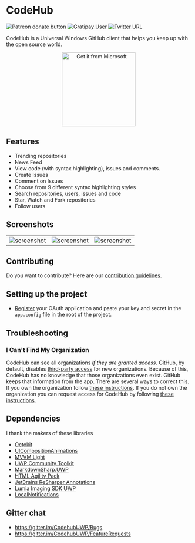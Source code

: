 # CodeHub
<span class="badge-patreon"><a href="https://www.patreon.com/aalok05" title="Donate to this project using Patreon"><img src="https://img.shields.io/badge/patreon-donate-yellow.svg" alt="Patreon donate button" /></a></span>
[![Gratipay User](https://img.shields.io/gratipay/user/aalok05.svg)](https://gratipay.com/CodeHub-A-client-for-GitHub/)
[![Twitter URL](https://img.shields.io/badge/tweet-%40devaalok-blue.svg?style=social&style=flat-square)](https://twitter.com/devaalok)

CodeHub is a Universal Windows GitHub client that helps you keep up with the open source world.

<p align="center"><a href="https://www.microsoft.com/store/apps/9nblggh52tbd?ocid=badge"><img src="https://assets.windowsphone.com/85864462-9c82-451e-9355-a3d5f874397a/English_get-it-from-MS_InvariantCulture_Default.png" alt="Get it from Microsoft" width='200' /></a></p>

## Features
* Trending repositories
* News Feed
* View code (with syntax highlighting), issues and comments. 
* Create Issues
* Comment on Issues
* Choose from 9 different syntax highlighting styles
* Search repositories, users, issues and code
* Star, Watch and Fork repositories
* Follow users

## Screenshots

|             |               |                   |
| ----------- |:-------------:| :----------------:|
| ![screenshot](https://raw.githubusercontent.com/aalok05/CodeHub/master/Screenshots/repoView1.PNG) | ![screenshot](https://raw.githubusercontent.com/aalok05/CodeHub/master/Screenshots/repoView2.PNG)  | ![screenshot](https://raw.githubusercontent.com/aalok05/CodeHub/master/Screenshots/trending.PNG) |


## Contributing
Do you want to contribute? Here are our [contribution guidelines](https://github.com/aalok05/CodeHub/blob/master/CONTRIBUTING.md).

## Setting up the project 
* [Register](https://github.com/settings/developers) your OAuth application and paste your key and secret in the `app.config` file in the root of the project.


## Troubleshooting

### I Can't Find My Organization

CodeHub can see all organizations *if they are granted access*. GitHub, by default, disables [third-party access](https://help.github.com/articles/about-third-party-application-restrictions/) for new organizations. Because of this, CodeHub has no knowledge that those organizations even exist. GitHub keeps that information from the app. There are several ways to correct this. If you own the organization follow [these instructions](https://help.github.com/articles/enabling-third-party-application-restrictions-for-your-organization/). If you do not own the organization you can request access for CodeHub by following [these instructions](https://help.github.com/articles/requesting-organization-approval-for-third-party-applications/).

## Dependencies
I thank the makers of these libraries
* [Octokit](https://github.com/octokit/octokit.net)
* [UICompositionAnimations](https://github.com/Sergio0694/UICompositionAnimations)
* [MVVM Light](https://www.nuget.org/packages/MvvmLightLibs/)
* [UWP Community Toolkit](https://github.com/Microsoft/UWPCommunityToolkit)
* [MarkdownSharp.UWP](https://www.nuget.org/packages/MarkdownSharp.UWP/)
* [HTML Agility Pack](https://www.nuget.org/packages/HtmlAgilityPack)
* [JetBrains ReSharper Annotations](https://www.nuget.org/packages/JetBrains.Annotations)
* [Lumia Imaging SDK UWP](https://www.nuget.org/packages/LumiaImagingSDK.UWP/)
* [LocalNotifications](https://github.com/RavinduL/LocalNotifications)

## Gitter chat
* https://gitter.im/CodehubUWP/Bugs
* https://gitter.im/CodehubUWP/FeatureRequests
